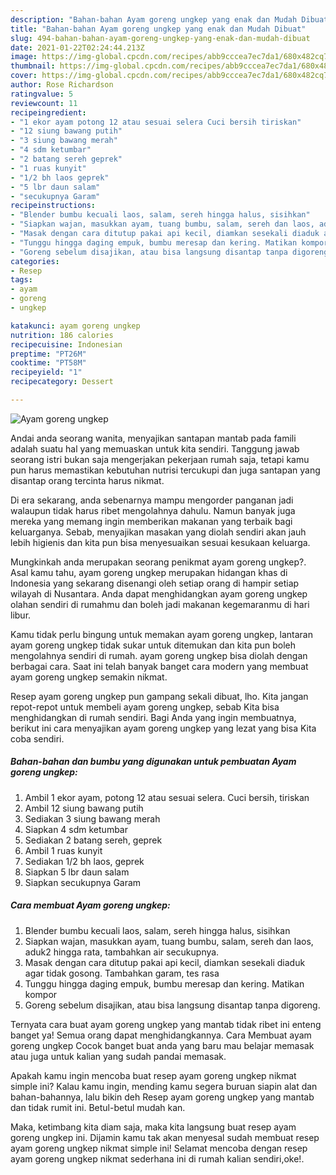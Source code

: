 ```yaml
---
description: "Bahan-bahan Ayam goreng ungkep yang enak dan Mudah Dibuat"
title: "Bahan-bahan Ayam goreng ungkep yang enak dan Mudah Dibuat"
slug: 494-bahan-bahan-ayam-goreng-ungkep-yang-enak-dan-mudah-dibuat
date: 2021-01-22T02:24:44.213Z
image: https://img-global.cpcdn.com/recipes/abb9cccea7ec7da1/680x482cq70/ayam-goreng-ungkep-foto-resep-utama.jpg
thumbnail: https://img-global.cpcdn.com/recipes/abb9cccea7ec7da1/680x482cq70/ayam-goreng-ungkep-foto-resep-utama.jpg
cover: https://img-global.cpcdn.com/recipes/abb9cccea7ec7da1/680x482cq70/ayam-goreng-ungkep-foto-resep-utama.jpg
author: Rose Richardson
ratingvalue: 5
reviewcount: 11
recipeingredient:
- "1 ekor ayam potong 12 atau sesuai selera Cuci bersih tiriskan"
- "12 siung bawang putih"
- "3 siung bawang merah"
- "4 sdm ketumbar"
- "2 batang sereh geprek"
- "1 ruas kunyit"
- "1/2 bh laos geprek"
- "5 lbr daun salam"
- "secukupnya Garam"
recipeinstructions:
- "Blender bumbu kecuali laos, salam, sereh hingga halus, sisihkan"
- "Siapkan wajan, masukkan ayam, tuang bumbu, salam, sereh dan laos, aduk2 hingga rata, tambahkan air secukupnya."
- "Masak dengan cara ditutup pakai api kecil, diamkan sesekali diaduk agar tidak gosong. Tambahkan garam, tes rasa"
- "Tunggu hingga daging empuk, bumbu meresap dan kering. Matikan kompor"
- "Goreng sebelum disajikan, atau bisa langsung disantap tanpa digoreng."
categories:
- Resep
tags:
- ayam
- goreng
- ungkep

katakunci: ayam goreng ungkep 
nutrition: 186 calories
recipecuisine: Indonesian
preptime: "PT26M"
cooktime: "PT58M"
recipeyield: "1"
recipecategory: Dessert

---
```



![Ayam goreng ungkep](https://img-global.cpcdn.com/recipes/abb9cccea7ec7da1/680x482cq70/ayam-goreng-ungkep-foto-resep-utama.jpg)

Andai anda seorang wanita, menyajikan santapan mantab pada famili adalah suatu hal yang memuaskan untuk kita sendiri. Tanggung jawab seorang istri bukan saja mengerjakan pekerjaan rumah saja, tetapi kamu pun harus memastikan kebutuhan nutrisi tercukupi dan juga santapan yang disantap orang tercinta harus nikmat.

Di era  sekarang, anda sebenarnya mampu mengorder panganan jadi walaupun tidak harus ribet mengolahnya dahulu. Namun banyak juga mereka yang memang ingin memberikan makanan yang terbaik bagi keluarganya. Sebab, menyajikan masakan yang diolah sendiri akan jauh lebih higienis dan kita pun bisa menyesuaikan sesuai kesukaan keluarga. 



Mungkinkah anda merupakan seorang penikmat ayam goreng ungkep?. Asal kamu tahu, ayam goreng ungkep merupakan hidangan khas di Indonesia yang sekarang disenangi oleh setiap orang di hampir setiap wilayah di Nusantara. Anda dapat menghidangkan ayam goreng ungkep olahan sendiri di rumahmu dan boleh jadi makanan kegemaranmu di hari libur.

Kamu tidak perlu bingung untuk memakan ayam goreng ungkep, lantaran ayam goreng ungkep tidak sukar untuk ditemukan dan kita pun boleh mengolahnya sendiri di rumah. ayam goreng ungkep bisa diolah dengan berbagai cara. Saat ini telah banyak banget cara modern yang membuat ayam goreng ungkep semakin nikmat.

Resep ayam goreng ungkep pun gampang sekali dibuat, lho. Kita jangan repot-repot untuk membeli ayam goreng ungkep, sebab Kita bisa menghidangkan di rumah sendiri. Bagi Anda yang ingin membuatnya, berikut ini cara menyajikan ayam goreng ungkep yang lezat yang bisa Kita coba sendiri.

<!--inarticleads1-->

##### Bahan-bahan dan bumbu yang digunakan untuk pembuatan Ayam goreng ungkep:

1. Ambil 1 ekor ayam, potong 12 atau sesuai selera. Cuci bersih, tiriskan
1. Ambil 12 siung bawang putih
1. Sediakan 3 siung bawang merah
1. Siapkan 4 sdm ketumbar
1. Sediakan 2 batang sereh, geprek
1. Ambil 1 ruas kunyit
1. Sediakan 1/2 bh laos, geprek
1. Siapkan 5 lbr daun salam
1. Siapkan secukupnya Garam




<!--inarticleads2-->

##### Cara membuat Ayam goreng ungkep:

1. Blender bumbu kecuali laos, salam, sereh hingga halus, sisihkan
1. Siapkan wajan, masukkan ayam, tuang bumbu, salam, sereh dan laos, aduk2 hingga rata, tambahkan air secukupnya.
1. Masak dengan cara ditutup pakai api kecil, diamkan sesekali diaduk agar tidak gosong. Tambahkan garam, tes rasa
1. Tunggu hingga daging empuk, bumbu meresap dan kering. Matikan kompor
1. Goreng sebelum disajikan, atau bisa langsung disantap tanpa digoreng.




Ternyata cara buat ayam goreng ungkep yang mantab tidak ribet ini enteng banget ya! Semua orang dapat menghidangkannya. Cara Membuat ayam goreng ungkep Cocok banget buat anda yang baru mau belajar memasak atau juga untuk kalian yang sudah pandai memasak.

Apakah kamu ingin mencoba buat resep ayam goreng ungkep nikmat simple ini? Kalau kamu ingin, mending kamu segera buruan siapin alat dan bahan-bahannya, lalu bikin deh Resep ayam goreng ungkep yang mantab dan tidak rumit ini. Betul-betul mudah kan. 

Maka, ketimbang kita diam saja, maka kita langsung buat resep ayam goreng ungkep ini. Dijamin kamu tak akan menyesal sudah membuat resep ayam goreng ungkep nikmat simple ini! Selamat mencoba dengan resep ayam goreng ungkep nikmat sederhana ini di rumah kalian sendiri,oke!.

